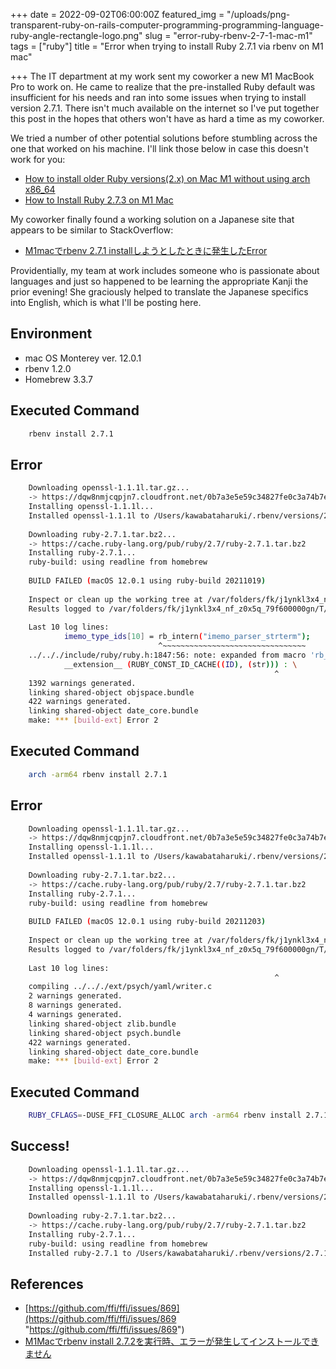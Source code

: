 +++
date = 2022-09-02T06:00:00Z
featured_img = "/uploads/png-transparent-ruby-on-rails-computer-programming-programming-language-ruby-angle-rectangle-logo.png"
slug = "error-ruby-rbenv-2-7-1-mac-m1"
tags = ["ruby"]
title = "Error when trying to install Ruby 2.7.1 via rbenv on M1 mac"

+++
The IT department at my work sent my coworker a new M1 MacBook Pro to work on. He came to realize that the pre-installed Ruby default was insufficient for his needs and ran into some issues when trying to install version 2.7.1. There isn't much available on the internet so I've put together this post in the hopes that others won't have as hard a time as my coworker.

We tried a number of other potential solutions before stumbling across the one that worked on his machine. I'll link those below in case this doesn't work for you:

* [How to install older Ruby versions(2.x) on Mac M1 without using arch x86_64](https://dollardhingra.com/blog/install-ruby-old-versions-macm1/)
* [How to Install Ruby 2.7.3 on M1 Mac](https://nickymarino.com/2021/12/17/install-ruby-273-on-m1/)

My coworker finally found a working solution on a Japanese site that appears to be similar to StackOverflow:

* [M1macでrbenv 2.7.1 installしようとしたときに発生したError](https://qiita.com/kawabata324/items/78014f244a9c5a84c007)

Providentially, my team at work includes someone who is passionate about languages and just so happened to be learning the appropriate Kanji the prior evening! She graciously helped to translate the Japanese specifics into English, which is what I'll be posting here.

## Environment

* mac OS Monterey ver. 12.0.1
* rbenv 1.2.0
* Homebrew 3.3.7

## Executed Command
```bash
    rbenv install 2.7.1
```
## Error
```bash
    Downloading openssl-1.1.1l.tar.gz...
    -> https://dqw8nmjcqpjn7.cloudfront.net/0b7a3e5e59c34827fe0c3a74b7ec8baef302b98fa80088d7f9153aa16fa76bd1
    Installing openssl-1.1.1l...
    Installed openssl-1.1.1l to /Users/kawabataharuki/.rbenv/versions/2.7.1
    
    Downloading ruby-2.7.1.tar.bz2...
    -> https://cache.ruby-lang.org/pub/ruby/2.7/ruby-2.7.1.tar.bz2
    Installing ruby-2.7.1...
    ruby-build: using readline from homebrew
    
    BUILD FAILED (macOS 12.0.1 using ruby-build 20211019)
    
    Inspect or clean up the working tree at /var/folders/fk/j1ynkl3x4_nf_z0x5q_79f600000gn/T/ruby-build.20211210132726.25203.UPZtrh
    Results logged to /var/folders/fk/j1ynkl3x4_nf_z0x5q_79f600000gn/T/ruby-build.20211210132726.25203.log
    
    Last 10 log lines:
            imemo_type_ids[10] = rb_intern("imemo_parser_strterm");
                                 ^~~~~~~~~~~~~~~~~~~~~~~~~~~~~~~~~
    ../.././include/ruby/ruby.h:1847:56: note: expanded from macro 'rb_intern'
            __extension__ (RUBY_CONST_ID_CACHE((ID), (str))) : \
                                                           ^
    1392 warnings generated.
    linking shared-object objspace.bundle
    422 warnings generated.
    linking shared-object date_core.bundle
    make: *** [build-ext] Error 2
```
## Executed Command
```bash
    arch -arm64 rbenv install 2.7.1
```
## Error
```bash
    Downloading openssl-1.1.1l.tar.gz...
    -> https://dqw8nmjcqpjn7.cloudfront.net/0b7a3e5e59c34827fe0c3a74b7ec8baef302b98fa80088d7f9153aa16fa76bd1
    Installing openssl-1.1.1l...
    Installed openssl-1.1.1l to /Users/kawabataharuki/.rbenv/versions/2.7.1
    
    Downloading ruby-2.7.1.tar.bz2...
    -> https://cache.ruby-lang.org/pub/ruby/2.7/ruby-2.7.1.tar.bz2
    Installing ruby-2.7.1...
    ruby-build: using readline from homebrew
    
    BUILD FAILED (macOS 12.0.1 using ruby-build 20211203)
    
    Inspect or clean up the working tree at /var/folders/fk/j1ynkl3x4_nf_z0x5q_79f600000gn/T/ruby-build.20211210141535.15027.drzWUT
    Results logged to /var/folders/fk/j1ynkl3x4_nf_z0x5q_79f600000gn/T/ruby-build.20211210141535.15027.log
    
    Last 10 log lines:
                                                           ^
    compiling ../.././ext/psych/yaml/writer.c
    2 warnings generated.
    8 warnings generated.
    4 warnings generated.
    linking shared-object zlib.bundle
    linking shared-object psych.bundle
    422 warnings generated.
    linking shared-object date_core.bundle
    make: *** [build-ext] Error 2
```
## Executed Command
```bash
    RUBY_CFLAGS=-DUSE_FFI_CLOSURE_ALLOC arch -arm64 rbenv install 2.7.1
```
## Success!
```bash
    Downloading openssl-1.1.1l.tar.gz...
    -> https://dqw8nmjcqpjn7.cloudfront.net/0b7a3e5e59c34827fe0c3a74b7ec8baef302b98fa80088d7f9153aa16fa76bd1
    Installing openssl-1.1.1l...
    Installed openssl-1.1.1l to /Users/kawabataharuki/.rbenv/versions/2.7.1
    
    Downloading ruby-2.7.1.tar.bz2...
    -> https://cache.ruby-lang.org/pub/ruby/2.7/ruby-2.7.1.tar.bz2
    Installing ruby-2.7.1...
    ruby-build: using readline from homebrew
    Installed ruby-2.7.1 to /Users/kawabataharuki/.rbenv/versions/2.7.1
```
## References

* [https://github.com/ffi/ffi/issues/869](https://github.com/ffi/ffi/issues/869 "https://github.com/ffi/ffi/issues/869")
* [M1Macでrbenv install 2.7.2を実行時、エラーが発生してインストールできません](https://ja.stackoverflow.com/questions/77921/m1mac%e3%81%a7rbenv-install-2-7-2%e3%82%92%e5%ae%9f%e8%a1%8c%e6%99%82-%e3%82%a8%e3%83%a9%e3%83%bc%e3%81%8c%e7%99%ba%e7%94%9f%e3%81%97%e3%81%a6%e3%82%a4%e3%83%b3%e3%82%b9%e3%83%88%e3%83%bc%e3%83%ab%e3%81%a7%e3%81%8d%e3%81%be%e3%81%9b%e3%82%93)